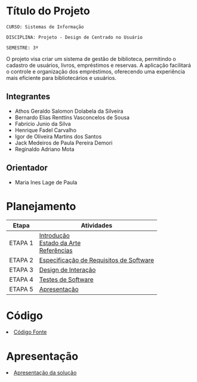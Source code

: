 # Título do Projeto

`CURSO: Sistemas de Informação`

`DISCIPLINA: Projeto - Design de Centrado no Usuário`

`SEMESTRE: 3º`

O projeto visa criar um sistema de gestão de biblioteca, permitindo o cadastro de usuários, livros, empréstimos e reservas. A aplicação facilitará o controle e organização dos empréstimos, oferecendo uma experiência mais eficiente para bibliotecários e usuários.





## Integrantes

* Athos Geraldo Salomon Dolabela da Silveira
* Bernardo Elias Renttins Vasconcelos de Sousa
* Fabrício Junio da Silva
* Henrique Fadel Carvalho
* Igor de Oliveira Martins dos Santos
* Jack Medeiros de Paula Pereira Demori
* Reginaldo Adriano Mota

## Orientador

* Maria Ines Lage de Paula

# Planejamento

| Etapa         | Atividades |
|  :----:   | ----------- |
| ETAPA 1         |[Introdução](docs/introducao.md) <br> [Estado da Arte](docs/estado.md) <br> [Referências](docs/referencias.md) |
| ETAPA 2         |[Especificação de Requisitos de Software](docs/especificacao.md) |
| ETAPA 3         |[Design de Interação](docs/design.md) |
| ETAPA 4        |[Testes de Software](docs/testes.md) |
| ETAPA 5         | [Apresentação](docs/apresentacao.md) |


# Código

<li><a href="src/codigo.md"> Código Fonte</a></li>

# Apresentação

<li><a href="docs/apresentacao.md"> Apresentação da solução</a></li>
